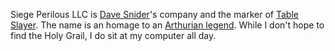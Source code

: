 Siege Perilous LLC is [Dave Snider](https://davesnider.com)'s company and the marker of [Table Slayer](https://tableslayer.com). The name is an homage to an [Arthurian legend](https://en.wikipedia.org/wiki/Siege_Perilous). While I don't hope to find the Holy Grail, I do sit at my computer all day.
